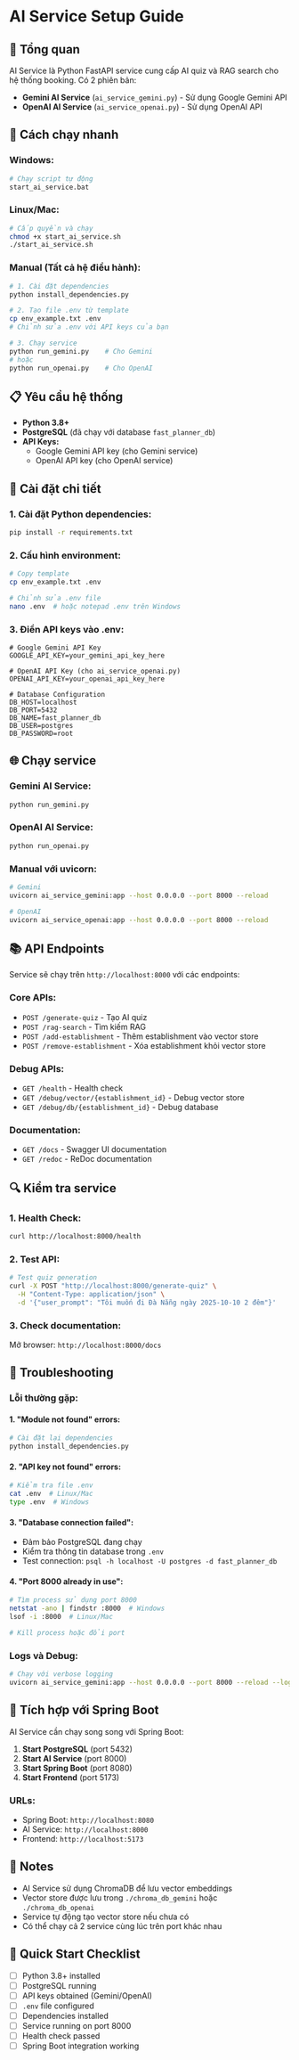 # AI Service Setup Guide

## 🎯 Tổng quan

AI Service là Python FastAPI service cung cấp AI quiz và RAG search cho hệ thống booking. Có 2 phiên bản:

- **Gemini AI Service** (`ai_service_gemini.py`) - Sử dụng Google Gemini API
- **OpenAI AI Service** (`ai_service_openai.py`) - Sử dụng OpenAI API

## 🚀 Cách chạy nhanh

### **Windows:**
```bash
# Chạy script tự động
start_ai_service.bat
```

### **Linux/Mac:**
```bash
# Cấp quyền và chạy
chmod +x start_ai_service.sh
./start_ai_service.sh
```

### **Manual (Tất cả hệ điều hành):**
```bash
# 1. Cài đặt dependencies
python install_dependencies.py

# 2. Tạo file .env từ template
cp env_example.txt .env
# Chỉnh sửa .env với API keys của bạn

# 3. Chạy service
python run_gemini.py    # Cho Gemini
# hoặc
python run_openai.py    # Cho OpenAI
```

## 📋 Yêu cầu hệ thống

- **Python 3.8+**
- **PostgreSQL** (đã chạy với database `fast_planner_db`)
- **API Keys:**
  - Google Gemini API key (cho Gemini service)
  - OpenAI API key (cho OpenAI service)

## 🔧 Cài đặt chi tiết

### **1. Cài đặt Python dependencies:**
```bash
pip install -r requirements.txt
```

### **2. Cấu hình environment:**
```bash
# Copy template
cp env_example.txt .env

# Chỉnh sửa .env file
nano .env  # hoặc notepad .env trên Windows
```

### **3. Điền API keys vào .env:**
```env
# Google Gemini API Key
GOOGLE_API_KEY=your_gemini_api_key_here

# OpenAI API Key (cho ai_service_openai.py)
OPENAI_API_KEY=your_openai_api_key_here

# Database Configuration
DB_HOST=localhost
DB_PORT=5432
DB_NAME=fast_planner_db
DB_USER=postgres
DB_PASSWORD=root
```

## 🌐 Chạy service

### **Gemini AI Service:**
```bash
python run_gemini.py
```

### **OpenAI AI Service:**
```bash
python run_openai.py
```

### **Manual với uvicorn:**
```bash
# Gemini
uvicorn ai_service_gemini:app --host 0.0.0.0 --port 8000 --reload

# OpenAI
uvicorn ai_service_openai:app --host 0.0.0.0 --port 8000 --reload
```

## 📚 API Endpoints

Service sẽ chạy trên `http://localhost:8000` với các endpoints:

### **Core APIs:**
- `POST /generate-quiz` - Tạo AI quiz
- `POST /rag-search` - Tìm kiếm RAG
- `POST /add-establishment` - Thêm establishment vào vector store
- `POST /remove-establishment` - Xóa establishment khỏi vector store

### **Debug APIs:**
- `GET /health` - Health check
- `GET /debug/vector/{establishment_id}` - Debug vector store
- `GET /debug/db/{establishment_id}` - Debug database

### **Documentation:**
- `GET /docs` - Swagger UI documentation
- `GET /redoc` - ReDoc documentation

## 🔍 Kiểm tra service

### **1. Health Check:**
```bash
curl http://localhost:8000/health
```

### **2. Test API:**
```bash
# Test quiz generation
curl -X POST "http://localhost:8000/generate-quiz" \
  -H "Content-Type: application/json" \
  -d '{"user_prompt": "Tôi muốn đi Đà Nẵng ngày 2025-10-10 2 đêm"}'
```

### **3. Check documentation:**
Mở browser: `http://localhost:8000/docs`

## 🐛 Troubleshooting

### **Lỗi thường gặp:**

#### **1. "Module not found" errors:**
```bash
# Cài đặt lại dependencies
python install_dependencies.py
```

#### **2. "API key not found" errors:**
```bash
# Kiểm tra file .env
cat .env  # Linux/Mac
type .env  # Windows
```

#### **3. "Database connection failed":**
- Đảm bảo PostgreSQL đang chạy
- Kiểm tra thông tin database trong `.env`
- Test connection: `psql -h localhost -U postgres -d fast_planner_db`

#### **4. "Port 8000 already in use":**
```bash
# Tìm process sử dụng port 8000
netstat -ano | findstr :8000  # Windows
lsof -i :8000  # Linux/Mac

# Kill process hoặc đổi port
```

### **Logs và Debug:**
```bash
# Chạy với verbose logging
uvicorn ai_service_gemini:app --host 0.0.0.0 --port 8000 --reload --log-level debug
```

## 🔄 Tích hợp với Spring Boot

AI Service cần chạy song song với Spring Boot:

1. **Start PostgreSQL** (port 5432)
2. **Start AI Service** (port 8000)
3. **Start Spring Boot** (port 8080)
4. **Start Frontend** (port 5173)

### **URLs:**
- Spring Boot: `http://localhost:8080`
- AI Service: `http://localhost:8000`
- Frontend: `http://localhost:5173`

## 📝 Notes

- AI Service sử dụng ChromaDB để lưu vector embeddings
- Vector store được lưu trong `./chroma_db_gemini` hoặc `./chroma_db_openai`
- Service tự động tạo vector store nếu chưa có
- Có thể chạy cả 2 service cùng lúc trên port khác nhau

## 🎯 Quick Start Checklist

- [ ] Python 3.8+ installed
- [ ] PostgreSQL running
- [ ] API keys obtained (Gemini/OpenAI)
- [ ] `.env` file configured
- [ ] Dependencies installed
- [ ] Service running on port 8000
- [ ] Health check passed
- [ ] Spring Boot integration working
